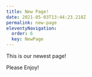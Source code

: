 ```yaml
---
title: New Page!
date: 2021-05-03T13:44:23.218Z
permalink: new-page
eleventyNavigation:
  order: 6
  key: NewPage
---
```

This is our newest page!

Please Enjoy!